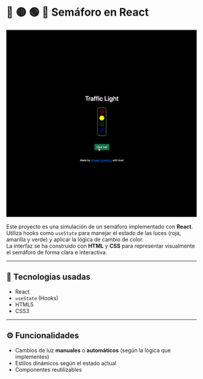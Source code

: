
# 🔴 🟡 🟢 🔵 Semáforo en React

![Demostración](./media/traffic_light.gif)

Este proyecto es una simulación de un semáforo implementado con **React**.  
Utiliza hooks como `useState` para manejar el estado de las luces (roja, amarilla y verde) y aplicar la lógica de cambio de color.  
La interfaz se ha construido con **HTML** y **CSS** para representar visualmente el semáforo de forma clara e interactiva.


---

## 🧩 Tecnologías usadas

- React  
- `useState` (Hooks)  
- HTML5  
- CSS3  

---

## ⚙️ Funcionalidades

- Cambios de luz **manuales** o **automáticos** (según la lógica que implementes)  
- Estilos dinámicos según el estado actual  
- Componentes reutilizables  


